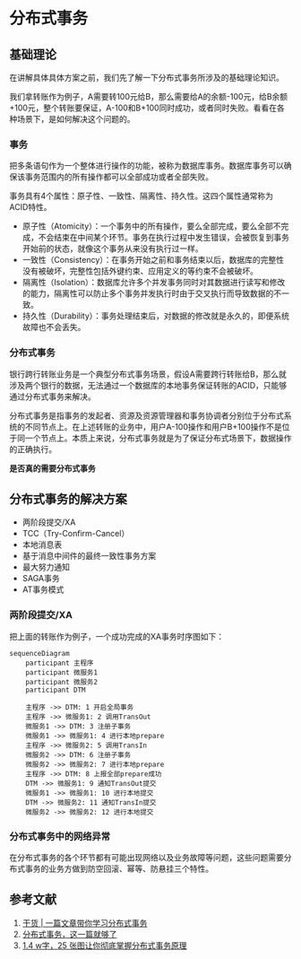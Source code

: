 # 分布式事务

## **基础理论**

在讲解具体具体方案之前，我们先了解一下分布式事务所涉及的基础理论知识。

我们拿转账作为例子，A需要转100元给B，那么需要给A的余额-100元，给B余额+100元，整个转账要保证，A-100和B+100同时成功，或者同时失败。看看在各种场景下，是如何解决这个问题的。

### **事务**

把多条语句作为一个整体进行操作的功能，被称为数据库事务。数据库事务可以确保该事务范围内的所有操作都可以全部成功或者全部失败。

事务具有4个属性：原子性、一致性、隔离性、持久性。这四个属性通常称为ACID特性。

* 原子性（Atomicity）：一个事务中的所有操作，要么全部完成，要么全部不完成，不会结束在中间某个环节。事务在执行过程中发生错误，会被恢复到事务开始前的状态，就像这个事务从来没有执行过一样。
* 一致性（Consistency）：在事务开始之前和事务结束以后，数据库的完整性没有被破坏，完整性包括外键约束、应用定义的等约束不会被破坏。
* 隔离性（Isolation）：数据库允许多个并发事务同时对其数据进行读写和修改的能力，隔离性可以防止多个事务并发执行时由于交叉执行而导致数据的不一致。
* 持久性（Durability）：事务处理结束后，对数据的修改就是永久的，即便系统故障也不会丢失。

### **分布式事务**

银行跨行转账业务是一个典型分布式事务场景，假设A需要跨行转账给B，那么就涉及两个银行的数据，无法通过一个数据库的本地事务保证转账的ACID，只能够通过分布式事务来解决。

分布式事务是指事务的发起者、资源及资源管理器和事务协调者分别位于分布式系统的不同节点上。在上述转账的业务中，用户A-100操作和用户B+100操作不是位于同一个节点上。本质上来说，分布式事务就是为了保证分布式场景下，数据操作的正确执行。

**是否真的需要分布式事务**

## **分布式事务的解决方案**

* 两阶段提交/XA
* TCC（Try-Confirm-Cancel）
* 本地消息表
* 基于消息中间件的最终一致性事务方案
* 最大努力通知
* SAGA事务
* AT事务模式

### **两阶段提交/XA**



把上面的转账作为例子，一个成功完成的XA事务时序图如下：

```mermaid
sequenceDiagram
    participant 主程序
    participant 微服务1
    participant 微服务2
    participant DTM

    主程序 ->> DTM: 1 开启全局事务
    主程序 ->> 微服务1: 2 调用TransOut
    微服务1 ->> DTM: 3 注册子事务
    微服务1 ->> 微服务1: 4 进行本地prepare
    主程序 ->> 微服务2: 5 调用TransIn
    微服务2 ->> DTM: 6 注册子事务
    微服务2 ->> 微服务2: 7 进行本地prepare
    主程序 ->> DTM: 8 上报全部prepare成功
    DTM ->> 微服务1: 9 通知TransOut提交
    微服务1 ->> 微服务1: 10 进行本地提交
    DTM ->> 微服务2: 11 通知TransIn提交
    微服务2 ->> 微服务2: 12 进行本地提交
```

### **分布式事务中的网络异常**

在分布式事务的各个环节都有可能出现网络以及业务故障等问题，这些问题需要分布式事务的业务方做到防空回滚、幂等、防悬挂三个特性。

## **参考文献**

1. [干货 | 一篇文章带你学习分布式事务](https://mp.weixin.qq.com/s/RDnf637MY0IVgv2NpNVByw)
2. [分布式事务，这一篇就够了](https://xiaomi-info.github.io/2020/01/02/distributed-transaction/)
3. [1.4 w字，25 张图让你彻底掌握分布式事务原理](https://mp.weixin.qq.com/s/ujRRtdLOeKEHsHrtDRNXGA)